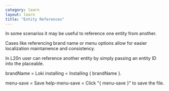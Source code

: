 ```yaml
---
category: learn
layout: learn
title: "Entity References"
---
```


<section class="clearfix">
	<div class="left">
		<p>In some scenarios it may be useful to reference one entity from another.</p>
    <p>Cases like referencing brand name or menu options allow for easier
    localization maintainence and consistency.</p>
    <p>In L20n user can reference another entity by simply passing an entity ID
    into the placeable.</p>
	</div>
  <div class="right">
		<div class="editor sourceEditor height10"
		  id="sourceEditor1"
		  data-source="sourceEditor1"
		  data-output="output1"
		>brandName = Loki
installing = Installing { brandName }.

menu-save = Save
help-menu-save = Click "{ menu-save }" to save the file.
		</div>
		<dl id="output1">
		</dl>
	</div>
</section>
